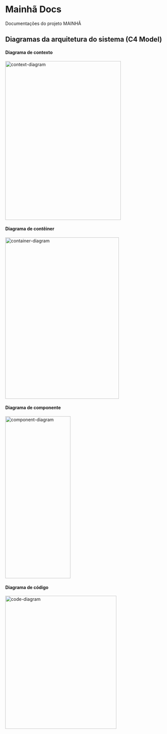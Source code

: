 # Mainhã Docs
Documentações do projeto MAINHÃ

## Diagramas da arquitetura do sistema (C4 Model)

#### Diagrama de contexto
<img width="365" height="500" alt="context-diagram" src="https://github.com/user-attachments/assets/3ae6e22d-ae0c-442f-b30d-ad9c365dfdc3" />

#### Diagrama de contêiner
<img width="359" height="508" alt="container-diagram" src="https://github.com/user-attachments/assets/0762e479-0237-4342-bdf5-afb1552f6ca4" />

#### Diagrama de componente
<img width="206" height="510" alt="component-diagram" src="https://github.com/user-attachments/assets/9e67d52b-2a3e-443c-8df8-0082cc54678a" />

#### Diagrama de código
<img width="351" height="419" alt="code-diagram" src="https://github.com/user-attachments/assets/920cc561-e1ac-4dcc-b615-41ebc590c34d" />
